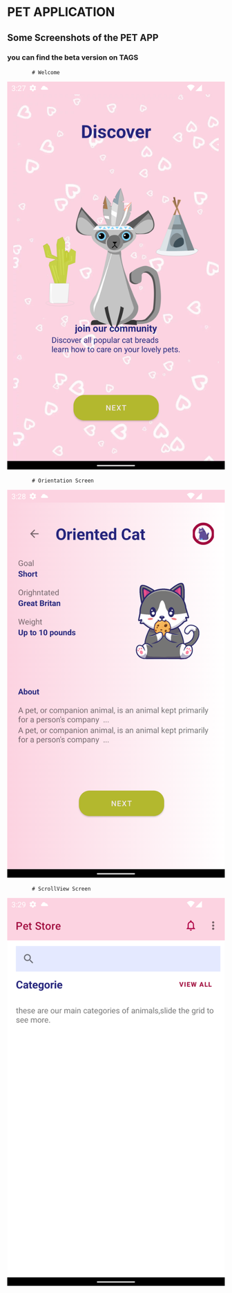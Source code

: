 
# PET APPLICATION


## Some Screenshots of the PET APP
### you can find the beta version on TAGS


            # Welcome
![welcome](https://github.com/amrs12145/pet/blob/master/app/screenshots/welcome.png)

            # Orientation Screen
![orientation](https://github.com/amrs12145/pet/blob/master/app/screenshots/orientation.png)


            # ScrollView Screen
![scroll](https://github.com/amrs12145/pet/blob/master/app/screenshots/list.png)
